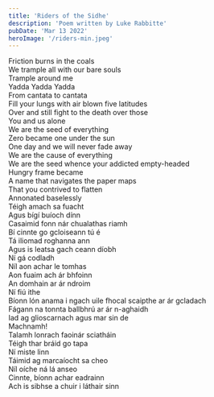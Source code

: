 ```yaml
---
title: 'Riders of the Sidhe'
description: 'Poem written by Luke Rabbitte'
pubDate: 'Mar 13 2022'
heroImage: '/riders-min.jpeg'
---
```


Friction burns in the coals  
We trample all with our bare souls  
Trample around me  
Yadda Yadda Yadda  
From cantata to cantata  
Fill your lungs with air blown five latitudes  
Over and still fight to the death over those  
You and us alone  
We are the seed of everything  
Zero became one under the sun  
One day and we will never fade away  
We are the cause of everything  
We are the seed whence your addicted empty-headed  
Hungry frame became  
A name that navigates the paper maps  
That you contrived to flatten  
Annonated baselessly  
Téigh amach sa fuacht  
Agus bígí buíoch dínn  
Casaimid fonn nár chualathas riamh  
Bí cinnte go gcloiseann tú é  
Tá iliomad roghanna ann  
Agus is leatsa gach ceann díobh  
Ní gá codladh  
Níl aon achar le tomhas  
Aon fuaim ach ár bhfoinn  
An domhain ar ár ndroim  
Ní fiú ithe  
Bíonn lón anama i ngach uile fhocal scaipthe ar ár gcladach  
Fágann na tonnta ballbhrú ar ár n-aghaidh  
Iad ag glioscarnach agus mar sin de  
Machnamh!  
Talamh lonrach faoinár sciatháin  
Téigh thar bráid go tapa  
Ní miste linn  
Táimid ag marcaíocht sa cheo  
Níl oíche ná lá anseo  
Cinnte, bíonn achar eadrainn  
Ach is sibhse a chuir i láthair sinn  
